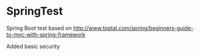 # SpringTest

Spring Boot test based on http://www.toptal.com/spring/beginners-guide-to-mvc-with-spring-framework

Added basic security
